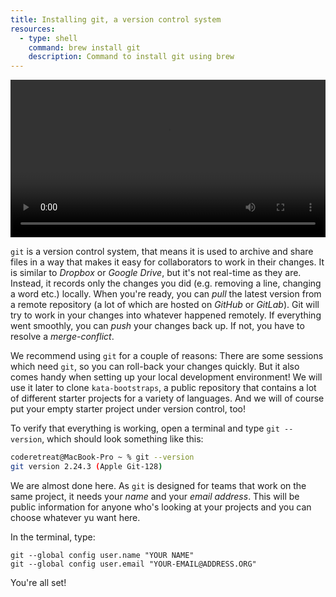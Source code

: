 ```yaml
---
title: Installing git, a version control system
resources:
  - type: shell
    command: brew install git
    description: Command to install git using brew
---
```

<video width="100%" controls class="my-2 drop-shadow-small" src="{% link getting-started/guides/macosx-git.mp4 %}"></video>

`git` is a version control system, that means it is used to archive and share files in a way that makes it easy for collaborators to work in their changes. It is similar to *Dropbox* or *Google Drive*, but it's not real-time as they are. Instead, it records only the changes you did (e.g. removing a line, changing a word etc.) locally. When you're ready, you can *pull* the latest version from a remote repository (a lot of which are hosted on *GitHub* or *GitLab*). Git will try to work in your changes into whatever happened remotely. If everything went smoothly, you can *push* your changes back up. If not, you have to resolve a *merge-conflict*.

We recommend using `git` for a couple of reasons: There are some sessions which need `git`, so you can roll-back your changes quickly. But it also comes handy when setting up your local development environment! We will use it later to clone `kata-bootstraps`, a public repository that contains a lot of different starter projects for a variety of languages. And we will of course put your empty starter project under version control, too!

To verify that everything is working, open a terminal and type `git --version`, which should look something like this:

```sh
coderetreat@MacBook-Pro ~ % git --version
git version 2.24.3 (Apple Git-128)
```

We are almost done here. As `git` is designed for teams that work on the same project, it needs your *name* and your *email address*. This will be public information for anyone who's looking at your projects and you can choose whatever yu want here.

In the terminal, type:

```
git --global config user.name "YOUR NAME"
git --global config user.email "YOUR-EMAIL@ADDRESS.ORG"
```

You're all set!